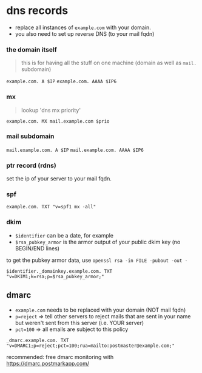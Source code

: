 # dns records
* replace all instances of `example.com` with your domain.
* you also need to set up reverse DNS (to your mail fqdn)

### the domain itself

> this is for having all the stuff on one machine (domain as well as `mail.` subdomain)

`example.com. A $IP`
`example.com. AAAA $IP6`

### mx
> lookup 'dns mx priority'

`example.com. MX mail.example.com $prio`

### mail subdomain
`mail.example.com. A $IP`
`mail.example.com. AAAA $IP6`

### ptr record (rdns)
set the ip of your server to your mail fqdn.

### spf
`example.com. TXT "v=spf1 mx -all"`

### dkim
* `$identifier` can be a date, for example
* `$rsa_pubkey_armor` is the armor output of your public dkim key (no BEGIN/END lines)

to get the pubkey armor data, use `openssl rsa -in FILE -pubout -out -`

`$identifier._domainkey.example.com. TXT "v=DKIM1;k=rsa;p=$rsa_pubkey_armor;"`

## dmarc
* `example.com` needs to be replaced with your domain (NOT mail fqdn)
* `p=reject` => tell other servers to reject mails that are sent in your name but weren't sent from this server (i.e. YOUR server)
* `pct=100` => all emails are subject to this policy

`_dmarc.example.com. TXT "v=DMARC1;p=reject;pct=100;rua=mailto:postmaster@example.com;"`

recommended: free dmarc monitoring with https://dmarc.postmarkapp.com/
